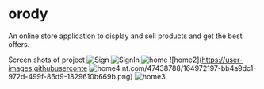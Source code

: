 # orody

An online store application to display and sell products and get the best offers.

Screen shots of project
![Sign](https://user-images.githubusercontent.com/47438788/164972182-1032a615-1755-4537-8bef-5f41383e0a45.png)
![SignIn](https://user-images.githubusercontent.com/47438788/164972190-71f3201d-ffbb-482c-a27a-3d6a0173dc2c.png)
![home](https://user-images.githubusercontent.com/47438788/164972193-62fca08f-07af-4a84-8355-49cfcf7af325.png)
![home2](https://user-images.githubuserconte
![home4](https://user-images.githubusercontent.com/47438788/164972204-d96c58f1-9c39-4bd5-8025-cc4ebd46882c.png)
nt.com/47438788/164972197-bb4a9dc1-972d-499f-86d9-1829610b669b.png)
![home3](https://user-images.githubusercontent.com/47438788/164972200-ee0cdc6b-cc63-4c04-940c-9ef12101ff79.png)

